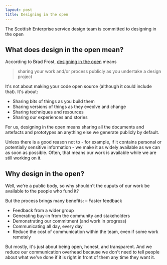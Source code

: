 ```yaml
---
layout: post
title: Designing in the open
---
```


The Scottish Enterprise service design team is committed to designing in the open

<!--more-->

## What does design in the open mean?

According to Brad Frost, [designing in the open](https://bradfrost.com/blog/post/designing-in-the-open/) means

>sharing your work and/or process publicly as you undertake a design project

It's not about making your code open source (although it could include that). It's about:
- Sharing bits of things as you build them
- Sharing versions of things as they eveolve and change
- Sharing techniques and resources
- Sharing our experiences and stories

For us, designing in the open means sharing all the documents and artefacts and prototypes an anything else we generate publicly by default.

Unless there is a good reason not to - for example, if it contains personal or potentially sensitive information - we make it as widely available as we can as soon as possible. Often, that means our work is available while we are still working on it.

## Why design in the open?

Well, we're a public body, so why shouldn't the ouputs of our work be available to the people who fund it?

But the process brings many benefits:
– Faster feedback
- Feedback from a wider group
- Generating buy-in from the community and stakeholders
- Demonstrating our commitment (and work in progress)
- Communicating all day, every day
- Reduce the cost of communication within the team, even if some work remotely

But mostly, it's just about being open, honest, and transparent. And we reduce our communication overhead because we don't need to tell people about what we've done if it is right in front of them any time they want it.


